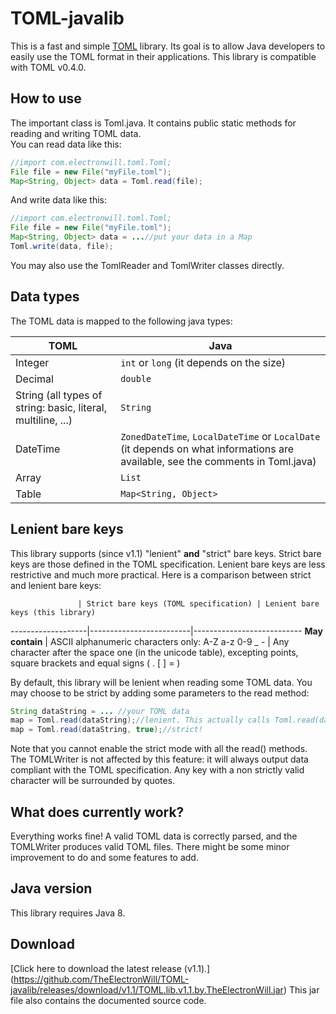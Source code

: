 # TOML-javalib
This is a fast and simple [TOML](https://github.com/toml-lang/toml) library.
Its goal is to allow Java developers to easily use the TOML format in their applications.
This library is compatible with TOML v0.4.0.

## How to use
The important class is Toml.java. It contains public static methods for reading and writing TOML data.  
You can read data like this:
```java
//import com.electronwill.toml.Toml;
File file = new File("myFile.toml");
Map<String, Object> data = Toml.read(file);
```

And write data like this:
```java
//import com.electronwill.toml.Toml;
File file = new File("myFile.toml");
Map<String, Object> data = ...//put your data in a Map
Toml.write(data, file);
```

You may also use the TomlReader and TomlWriter classes directly.

## Data types
The TOML data is mapped to the following java types:

TOML | Java
---- | ----
Integer | `int` or `long` (it depends on the size)
Decimal | `double`
String (all types of string: basic, literal, multiline, ...) | `String`
DateTime | `ZonedDateTime`, `LocalDateTime` or `LocalDate` (it depends on what informations are available, see the comments in Toml.java)
Array | `List`
Table | `Map<String, Object>`

## Lenient bare keys
This library supports (since v1.1) "lenient" **and** "strict" bare keys. Strict bare keys are those defined in the TOML specification. Lenient bare keys are less restrictive and much more practical. Here is a comparison between strict and lenient bare keys:

                   | Strict bare keys (TOML specification) | Lenient bare keys (this library)
-------------------|-------------------------|---------------------------
**May contain** | ASCII alphanumeric characters only: A-Z a-z 0-9 _ -   | Any character after the space one (in the unicode table), excepting points, square brackets and equal signs ( . [ ] = )

By default, this library will be lenient when reading some TOML data. You may choose to be strict by adding some parameters to the read method:
```java
String dataString = ... //your TOML data
map = Toml.read(dataString);//lenient. This actually calls Toml.read(dataString, false)
map = Toml.read(dataString, true);//strict!
```
Note that you cannot enable the strict mode with all the read() methods.  
The TOMLWriter is not affected by this feature: it will always output data compliant with the TOML specification. Any key with a non strictly valid character will be surrounded by quotes.

## What does currently work?
Everything works fine! A valid TOML data is correctly parsed, and the TOMLWriter produces valid TOML files. There might be some minor improvement to do and some features to add.

## Java version
This library requires Java 8.

## Download
[Click here to download the latest release (v1.1).] (https://github.com/TheElectronWill/TOML-javalib/releases/download/v1.1/TOML.lib.v1.1.by.TheElectronWill.jar)
 This jar file also contains the documented source code.
